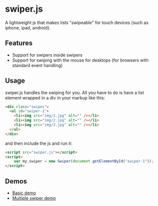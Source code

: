 # swiper.js
A lightweight js that makes lists "swipeable" for touch devices (such as iphone, ipad, android). 

## Features
- Support for swipers inside swipers
- Support for swiping with the mouse for desktops (for browsers with standard event handling)

## Usage
swiper.js handles the swiping for you. All you have to do is have a list element wrapped in a div in your markup like this:

``` html
<div class="swipes">
  <ul id="swiper-1">
  	<li><img src="img/1.jpg" alt="" /></li>
  	<li><img src="img/2.jpg" alt="" /></li>
  	<li><img src="img/3.jpg" alt="" /></li>
  </ul>
</div>
```

and then include the js and run it:

``` html
<script src="swiper.js"></script>
<script>
	var my_swiper = new Swiper(document.getElementById("swiper-1"));
</script>
```

## Demos
- [Basic demo](http://blmstr.github.com/swiper/)
- [Multiple swiper demo](http://blmstr.github.com/swiper/dev.html)